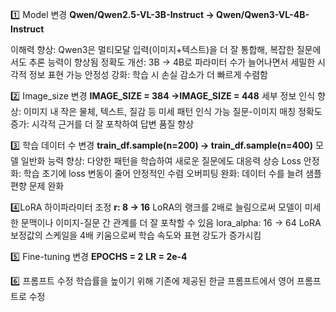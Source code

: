 1️⃣ Model 변경
**Qwen/Qwen2.5-VL-3B-Instruct → Qwen/Qwen3-VL-4B-Instruct**

이해력 향상: Qwen3은 멀티모달 입력(이미지+텍스트)을 더 잘 통합해, 복잡한 질문에서도 추론 능력이 향상됨
정확도 개선: 3B → 4B로 파라미터 수가 늘어나면서 세밀한 시각적 정보 표현 가능
안정성 강화: 학습 시 손실 감소가 더 빠르게 수렴함

2️⃣ Image_size 변경
**IMAGE_SIZE = 384 →IMAGE_SIZE = 448**
세부 정보 인식 향상: 이미지 내 작은 물체, 텍스트, 질감 등 미세 패턴 인식 가능
질문-이미지 매칭 정확도 증가: 시각적 근거를 더 잘 포착하여 답변 품질 향상

3️⃣ 학습 데이터 수 변경
**train_df.sample(n=200) → train_df.sample(n=400)**
모델 일반화 능력 향상: 다양한 패턴을 학습하여 새로운 질문에도 대응력 상승
Loss 안정화: 학습 초기에 loss 변동이 줄어 안정적인 수렴
오버피팅 완화: 데이터 수를 늘려 샘플 편향 문제 완화

4️⃣LoRA 하이파라미터 조정
**r: 8 → 16**
LoRA의 랭크를 2배로 늘림으로써 모델이 미세한 문맥이나 이미지-질문 간 관계를 더 잘 포착할 수 있음
lora_alpha: 16 → 64
LoRA 보정값의 스케일을 4배 키움으로써 학습 속도와 표현 강도가 증가시킴

5️⃣ Fine-tuning 변경
**EPOCHS = 2**
**LR = 2e-4**

6️⃣ 프롬프트 수정
학습률을 높이기 위해 기존에 제공된 한글 프롬프트에서 영어 프롬프트로 수정
